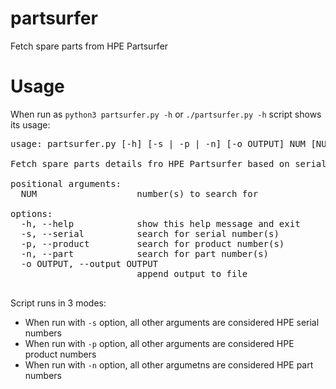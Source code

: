 # partsurfer
Fetch spare parts from HPE Partsurfer

# Usage
When run as `python3 partsurfer.py -h` or `./partsurfer.py -h` script shows its usage:
<pre>
usage: partsurfer.py [-h] [-s | -p | -n] [-o OUTPUT] NUM [NUM ...]

Fetch spare parts details fro HPE Partsurfer based on serial, product or part number

positional arguments:
  NUM                   number(s) to search for

options:
  -h, --help            show this help message and exit
  -s, --serial          search for serial number(s)
  -p, --product         search for product number(s)
  -n, --part            search for part number(s)
  -o OUTPUT, --output OUTPUT
                        append output to file

</pre>

Script runs in 3 modes:

 * When run with `-s` option, all other arguments are considered HPE serial numbers
 * When run with `-p` option, all other arguments are considered HPE product numbers
 * When run with `-n` option, all other argumetns are considered HPE part numbers
